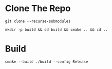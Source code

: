 # Clone The Repo
```
git clone --recurse-submodules

mkdir -p build && cd build && cmake .. && cd ..
```
# Build
```
cmake --build ./build --config Release
```